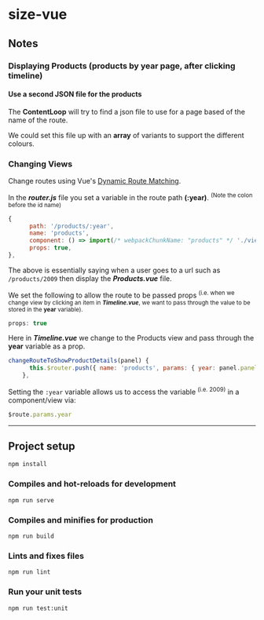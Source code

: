 # size-vue
## Notes
### Displaying Products (products by year page, after clicking timeline)
#### Use a second JSON file for the products
The **ContentLoop** will try to find a json file to use for a page based of the name of the route.

We could set this file up with an **array** of variants to support the different colours.


### Changing Views
Change routes using Vue's [Dynamic Route Matching](https://router.vuejs.org/guide/essentials/dynamic-matching.html).

In the ***router.js*** file you set a variable in the route path **(:year)**. <sup>(Note the colon before the id name)</sup>

```js
{
      path: '/products/:year',
      name: 'products',
      component: () => import(/* webpackChunkName: "products" */ './views/Products.vue'),
      props: true,
},
```

The above is essentially saying when a user goes to a url such as `/products/2009` then display the ***Products.vue*** file.

We set the following to allow the route to be passed props <sup>(i.e. when we change view by clicking an item in ***Timeline.vue***, we want to pass through the value to be stored in the **year** variable).</sup>
```js
props: true
```

Here in ***Timeline.vue*** we change to the Products view and pass through the **year** variable as a prop.
```js
changeRouteToShowProductDetails(panel) {
      this.$router.push({ name: 'products', params: { year: panel.panelContent.text } });
    },
```


Setting the `:year` variable allows us to access the variable <sup>(i.e. 2009)</sup> in a component/view via:
```js
$route.params.year
```



---------------------------------------
## Project setup
```
npm install
```

### Compiles and hot-reloads for development
```
npm run serve
```

### Compiles and minifies for production
```
npm run build
```

### Lints and fixes files
```
npm run lint
```

### Run your unit tests
```
npm run test:unit
```
